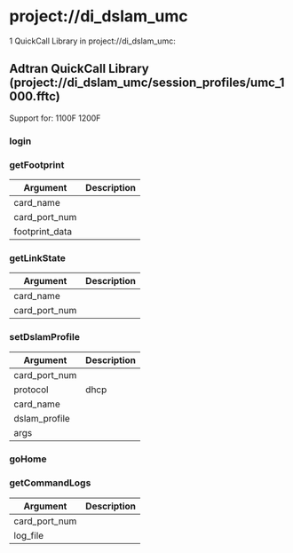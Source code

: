 # project://di_dslam_umc
1 QuickCall Library in project://di_dslam_umc:
## Adtran QuickCall Library (project://di_dslam_umc/session_profiles/umc_1000.fftc)
Support for:
1100F
1200F
### login
### getFootprint

Argument | Description
------------ | -------------
card_name | 
card_port_num | 
footprint_data | 
### getLinkState

Argument | Description
------------ | -------------
card_name | 
card_port_num | 
### setDslamProfile

Argument | Description
------------ | -------------
card_port_num | 
protocol | dhcp | pppoe | multicast
card_name | 
dslam_profile | 
args | 
### goHome
### getCommandLogs

Argument | Description
------------ | -------------
card_port_num | 
log_file | 
